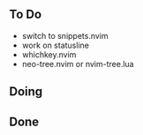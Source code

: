 ## To Do

- switch to snippets.nvim
- work on statusline
- whichkey.nvim
- neo-tree.nvim or nvim-tree.lua

## Doing


## Done

